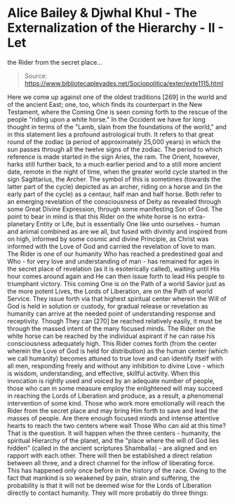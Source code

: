 # Alice Bailey & Djwhal Khul - The Externalization of the Hierarchy - II - Let
the Rider from the secret place...

> Source: https://www.bibliotecapleyades.net/Sociopolitica/exter/exte1115.html

Here we come up against one of the oldest traditions [269] in the world and of the ancient East; one, too, which finds its counterpart in the New Testament, where the Coming One is seen coming forth to the rescue of the people "riding upon a white horse." In the Occident we have for long thought in terms of the "Lamb, slain from the foundations of the world," and in this statement lies a profound astrological truth. It refers to that great round of the zodiac (a period of approximately 25,000 years) in which the sun passes through all the twelve signs of the zodiac. The period to which reference is made started in the sign Aries, the ram. The Orient, however, harks still further back, to a much earlier period and to a still more ancient date, remote in the night of time, when the greater world cycle started in the sign Sagittarius, the Archer. The symbol of this is sometimes (towards the latter part of the cycle) depicted as an archer, riding on a horse and (in the early part of the cycle) as a centaur, half man and half horse. Both refer to an emerging revelation of the consciousness of Deity as revealed through some Great Divine Expression, through some manifesting Son of God. The point to bear in mind is that this Rider on the white horse is no extra-planetary Entity or Life, but is essentially One like unto ourselves - human and animal combined as are we all, but fused with divinity and inspired from on high, informed by some cosmic and divine Principle, as Christ was informed with the Love of God and carried the revelation of love to man. The Rider is one of our humanity Who has reached a predestined goal and Who - for very love and understanding of man - has remained for ages in the secret place of revelation (as it is esoterically called), waiting until His hour comes around again and He can then issue forth to lead His people to triumphant victory. This coming One is on the Path of a world Savior just as the more potent Lives, the Lords of Liberation, are on the Path of world Service. They issue forth via that highest spiritual center wherein the Will of God is held in solution or custody, for gradual release or revelation as humanity can arrive at the needed point of understanding response and receptivity. Though They can [270] be reached relatively easily, it must be through the massed intent of the many focused minds. The Rider on the white horse can be reached by the individual aspirant if he can raise his consciousness adequately high. This Rider comes forth (from the center wherein the Love of God is held for distribution) as the human center (which we call humanity) becomes attuned to true love and can identify itself with all men, responding freely and without any inhibition to divine Love - which is wisdom, understanding, and effective, skillful activity.
When this invocation is rightly used and voiced by an adequate number of people, those who can in some measure employ the enlightened will may succeed in reaching the Lords of Liberation and produce, as a result, a phenomenal intervention of some kind. Those who work more emotionally will reach the Rider from the secret place and may bring Him forth to save and lead the masses of people. Are there enough focused minds and intense attentive hearts to reach the two centers where wait Those Who can aid at this time? That is the question. It will happen when the three centers - humanity, the spiritual Hierarchy of the planet, and the "place where the will of God lies hidden" (called in the ancient scriptures Shamballa) - are aligned and en rapport with each other. There will then be established a direct relation between all three, and a direct channel for the inflow of liberating force. This has happened only once before in the history of the race.
Owing to the fact that mankind is so weakened by pain, strain and suffering, the probability is that it will not be deemed wise for the Lords of Liberation directly to contact humanity. They will more probably do three things:

